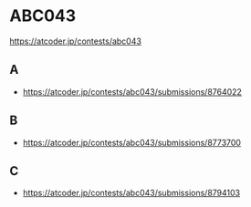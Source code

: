 # ABC043

https://atcoder.jp/contests/abc043

## A

- https://atcoder.jp/contests/abc043/submissions/8764022

## B

- https://atcoder.jp/contests/abc043/submissions/8773700

## C

- https://atcoder.jp/contests/abc043/submissions/8794103
